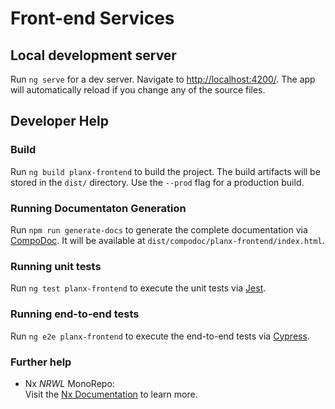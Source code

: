 # Front-end Services


## Local development server

Run `ng serve` for a dev server. Navigate to [http://localhost:4200/](http://localhost:4200/). The app will automatically reload if you change any of the source files.

## Developer Help
### Build
Run `ng build planx-frontend` to build the project. The build artifacts will be stored in the `dist/` directory. Use the `--prod` flag for a production build.

### Running Documentaton Generation

Run `npm run generate-docs` to generate the complete documentation via [CompoDoc](https://compodoc.app). It will be available at `dist/compodoc/planx-frontend/index.html`.

### Running unit tests

Run `ng test planx-frontend` to execute the unit tests via [Jest](https://jestjs.io).

### Running end-to-end tests

Run `ng e2e planx-frontend` to execute the end-to-end tests via [Cypress](https://www.cypress.io).

### Further help
- Nx *NRWL* MonoRepo:  
Visit the [Nx Documentation](https://nx.dev/angular) to learn more.
